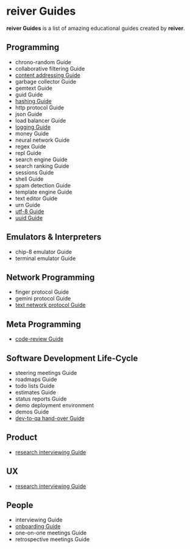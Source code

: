 # reiver Guides

**reiver Guides** is a list of amazing educational guides created by **reiver**.

## Programming

* chrono-random Guide
* collaborative filtering Guide
* [content addressing Guide](http://github.com/reiver/guide-content-addressing)
* garbage collector Guide
* gemtext Guide
* guid Guide
* [hashing Guide](https://github.com/reiver/guide-hashing)
* http protocol Guide
* json Guide
* load balancer Guide
* [logging Guide](http://github.com/reiver/guide-logging)
* money Guide
* neural network Guide
* regex Guide
* repl Guide
* search engine Guide
* search ranking Guide
* sessions Guide
* shell Guide
* spam detection Guide
* template engine Guide
* text editor Guide
* urn Guide
* [utf-8 Guide](https://github.com/reiver/guide-utf8)
* [uuid Guide](https://github.com/reiver/guide-uuid)

## Emulators & Interpreters

* chip-8 emulator Guide
* terminal emulator Guide

## Network Programming

* finger protocol Guide
* gemini protocol Guide
* [text network protocol Guide](https://github.com/reiver/guide-text-network-protocol)

## Meta Programming

* [code-review Guide](https://github.com/reiver/guide-code-review)

## Software Development Life-Cycle

* steering meetings Guide
* roadmaps Guide
* todo lists Guide
* estimates Guide
* status reports Guide
* demo deployment environment
* demos Guide
* [dev-to-qa hand-over Guide](https://github.com/reiver/guide-dev-to-qa-hand-over)

## Product

* [research interviewing Guide](https://github.com/reiver/guide-research-interviewing)

## UX

* [research interviewing Guide](https://github.com/reiver/guide-research-interviewing)

## People

* interviewing Guide
* [onboarding Guide](https://github.com/reiver/guide-onboarding)
* one-on-one meetings Guide
* retrospective meetings Guide
